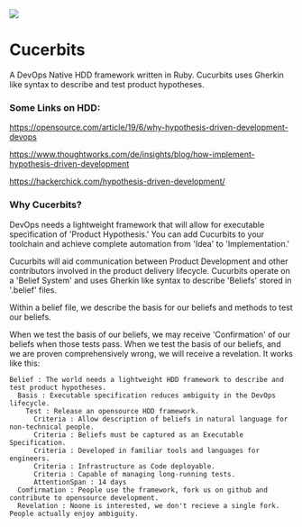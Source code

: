 <img src="https://media.giphy.com/media/3oEduQAsYcJKQH2XsI/giphy.gif" >

# Cucerbits

A DevOps Native HDD framework written in Ruby. Cucurbits uses Gherkin like syntax to describe and test product hypotheses.

### Some Links on HDD:

https://opensource.com/article/19/6/why-hypothesis-driven-development-devops

https://www.thoughtworks.com/de/insights/blog/how-implement-hypothesis-driven-development

https://hackerchick.com/hypothesis-driven-development/

### Why Cucerbits?

DevOps needs a lightweight framework that will allow for executable specification of 'Product Hypothesis.' You can add Cucurbits to your toolchain and achieve complete automation from 'Idea' to 'Implementation.'

Cucurbits will aid communication between Product Development and other contributors involved in the product delivery lifecycle.
Cucurbits operate on a 'Belief System' and uses Gherkin like syntax to describe 'Beliefs' stored in '.belief' files.

Within a belief file, we describe the basis for our beliefs and methods to test our beliefs. 

When we test the basis of our beliefs, we may receive 'Confirmation' of our beliefs when those tests pass. When we test the basis of our beliefs, and we are proven comprehensively wrong, we will receive a revelation. It works like this:

````
Belief : The world needs a lightweight HDD framework to describe and test product hypotheses.
  Basis : Executable specification reduces ambiguity in the DevOps lifecycle.
    Test : Release an opensource HDD framework.
      Criteria : Allow description of beliefs in natural language for non-technical people.
      Criteria : Beliefs must be captured as an Executable Specification.
      Criteria : Developed in familiar tools and languages for engineers.
      Criteria : Infrastructure as Code deployable.
      Criteria : Capable of managing long-running tests.
      AttentionSpan : 14 days
  Comfirmation : People use the framework, fork us on github and contribute to opensource development.
  Revelation : Noone is interested, we don't recieve a single fork. People actually enjoy ambiguity.
````



